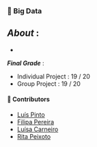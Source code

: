 ### :pushpin: Big Data

***About*** : 
  -
  -
  
<!-- 
The <ins>individual project</ins> consisted in investigating Big Data “tools” by defining which are the most suitable for the use case ("Covid-19 and the workplace") and developping an architecture (including the investigated “tools”) that allows us to obtain metrics that measure the influence that the Covid-19 pandemic had on the workplace.
 The <ins>group project</ins>, simmilar to the individual project, consisted in implementing an architecture that allows us to obtain metrics that measure the influence that the Covid-19 pandemic had on the use case (Covid-19 and the willingness to stay at home). -->

***Final Grade*** : 
  - Individual Project : 19 / 20
  - Group Project  : 19 / 20

#### :handshake: Contributors 
- [Luís Pinto](https://github.com/L-Pinto)
- [Filipa Pereira](https://github.com/FilipaPereira00)
- [Luísa Carneiro](https://github.com/Analucar)
- [Rita Peixoto](https://github.com/rita-peixoto)
